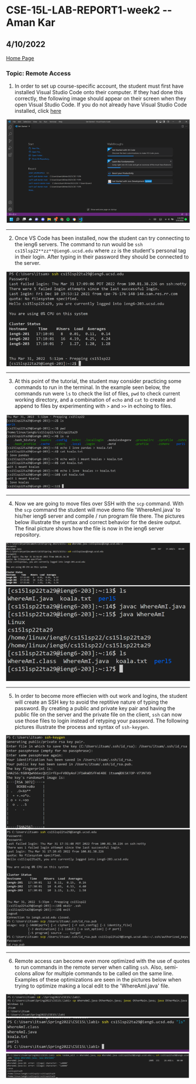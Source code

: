 # CSE-15L-LAB-REPORT1-week2 -- Aman Kar

## 4/10/2022


[Home Page](index.md)


### Topic: Remote Access


1. In order to set up course-specific account, the student must first have installed Visual Studio Code onto their computer.
If they had done this correctly, the following image should appear on their screen when they open Visual Studio Code. If you do
not already have Visual Studio Code installed, click [here](https://code.visualstudio.com/)

![Image](VSCode.png)

---

2. Once VS Code has been installed, now the student can try connecting to the ieng6
servers. The command to run would be `ssh cs15lsp22**zz**@ieng6.ucsd.edu` where 
`zz` is the student's personal tag in their login. After typing in their password
they should be connected to the server. 

![Image](ServerLogIn.png)

--- 

3. At this point of the tutorial, the student may consider practicing some commands
to run in the terminal. In the example seen below, the commands run were `ls` to 
check the list of files, `pwd` to check current working directory, and a combination of `echo` and `cat` to create and append to files by experimenting with `>` and `>>` in echoing to files. 

![Image](PracticeCommands.png)

---

4. Now we are going to move files over SSH with the `scp` command.  With the `scp` command the student will move demo file 'WhereAmI.java' to his/her ieng6 server and compile / run program file there. The pictures below illustrate the syntax and correct behavior for the desire output. The final picture shows how the file is now in the ieng6 server repository. 

![Image](scpMoving.png)
![Image](scpIengRep.png)

--- 

5. In order to become more effiecien with out work and logins, the student will create an SSH key to avoid the reptitive nature of typing the password. By creating a public and private key pair and having the public file on the server and the private file on the client, `ssh` can now use those files to login instead of retyping your password. The following pictures illustrate the process and syntax of `ssh-keygen`.

![Image](keygenp1.png)
![Image](keygenp2.png)

--- 

6. Remote access can become even more optimized with the use of quotes to run commands in the remote server when calling `ssh`. Also, semi-colons allow for multiple commands to be called on the same line. Examples of these optimizations are seen in the pictures below when trying to optimize making a local edit to the 'WhereAmI.java' file. 

![Image](optimizep1.png)
![Image](optimizep2.png)
![Image](optimizep3.png)

